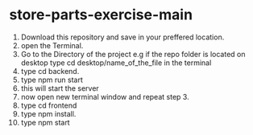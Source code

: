 # store-parts-exercise-main
 
1. Download this repository and save in your preffered location. 
2. open the Terminal.
3. Go to the Directory of the project e.g if the repo folder is located on desktop type cd desktop/name_of_the_file in the terminal
4. type cd backend. 
5. type npm run start
6. this will start the server
7. now open new terminal window and repeat step 3. 
8. type cd frontend
9. type npm install.
10. type npm start
